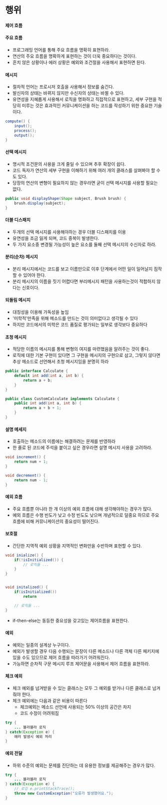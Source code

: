 # 행위


#### 제어 흐름



#### 주요 흐름
- 프로그래밍 언어를 통해 주요 흐름을 명확히 표현하라.
- 연산의 주요 흐름을 명확하게 표현하는 것이 더욱 중요하다는 것이다.
- 흔치 않은 상황이나 에러 상황은 예외와 조건절을 사용해서 표현하면 된다.

#### 메시지
- 절차적 언어는 프로시저 호출을 사용해서 정보를 숨긴다.
- 발신자의 상태는 바뀌지 않지만 수신자의 상태는 바뀔 수 있다.
- 유연성을 지혜롭게 사용해서 로직을 명화하고 직접적으로 표현하고, 세부 구현을 적당히 미루는 것은 효과적인 커뮤니케이션을 하는 코드를 작성하기 위한 중요한 기술이다.

```java
compute() {
    input();
    process();
    output();
}
```

#### 선택 메시지
- 명시적 조건문의 사용을 크게 줄일 수 있으며 추후 확장이 쉽다.
- 코드 독자가 연산의 세부 구현을 이해하기 위해 여러 개의 클래스를 살펴봐야 할 수도 있다.
- 당장의 연산의 변형이 필요하지 않는 경우라면 굳이 선택 메시지를 사용할 필요는 없다.

```java
public void displayShape(Shape subject, Brush brush) {
    brush.display(subject);
}
```

#### 더블 디스패치
- 두개의 선택 메시지를 사용해야하는 경우 더블 디스패치를 이용
- 유연성을 조금 잃게 되며, 코드 중복이 발생한다.
- 두 가지 요소중 변경될 가능성이 높은 요소를 둘째 선택 메시지의 수신자로 하라.

#### 분리(순차) 메시지
- 분리 메시지에서는 코드를 보고 이름만으로 이후 단계에서 어떤 일이 일어날지 짐작할 수 있어야 한다.
- 분리 메시지의 이름을 짓기 어렵다면 부리메시지 패턴을 사용하는것이 적합하지 않다는 신호이다.

#### 되돌림 메시지 
- 대칭성을 이용해 가독성을 높임
- '미학적'만족을 위해 메소드를 만드는 것이 의미없다고 생각될 수 있다
- 하지만 코드에서의 미학은 코드 품질로 평가되는 일부로 생각보다 중요하다

#### 초청 메시지
- 적당한 이름의 메시지를 통해 변형의 여지를 마련했음을 알려주는 것이 좋다.
- 로직에 대한 기본 구현이 있다면 그 구현을 메시지의 구현으로 삼고, 그렇지 않다면 추상 메소드로 선언해서 초청 메시지임을 분명히 하라

```java
public interface Calculate {
    default int add(int a, int b) {
        return a + b;
    }
}

public class CustomCalculate implements Calculate {
    public int add(int a, int b) {
        return a + b + 1;
    }
}

```

#### 설명 메세지
- 호출하는 메소드의 이름에는 해결하려는 문제를 반영하라
- 한 줄로 된 코드에 주석을 붙이고 싶은 경우라면 설명 메시지 사용을 고려하라.

```java
void increment() {
    return num + 1;
}

void decrement() {
    return num - 1;
}
```

#### 예외 흐름
- 주요 흐름뿐 아니라 한 개 이상의 예외 흐름에 대해 생각해야하는 경우가 많다.
- 예외 흐름은 수행 빈도가 낮고 수정 빈도도 낮으며 개념적으로 덜중요 하므로 주요 흐름에 비해 커뮤니케이션의 중요성이 떨어진다.

#### 보호절
- 간단한 지역적 예외 상황을 지역적인 변화만을 수반하며 표현할 수 있다.

```java
void inialize() {
    if(!isInitialized()) {
        // 로직들 ...
    }
}


void initalized() {
    if(isInitialized()) 
        return

    // 로직들 ...
}
```
- if-then-else는 동등한 중요성을 갖고있는 제어흐름을 표현한다.



#### 예외
- 예외는 일종의 설계상 누구이다.
- 예외가 발생할 경우 다음 수행되는 문장이 다른 메소드나 다른 객체 다른 페키지에 있을 수도 있으므로 제어 흐름을 따라가기 어려워진다.
- 가능하면 순차적 구문 메시지 루프 제어문을 사용해서 제어 흐름을 표현하라.

#### 체크 예외
- 체크 예외를 넘겨받을 수 있는 클래스는 모두 그 예외를 받거나 다른 클래스로 넘겨줘야 한다.
- 체크 예외에는 다음과 같은 비용이 따른다
    - 체크예외는 메소드 선언에 사용되는 50% 이상의 공간은 차지
    - 코드 수정이 어려워짐

```java
try {
    ... 블라블라 로직
} catch(Exception e) {
    에러 발생시 예외 처리
}
```


#### 예외 전달 
- 하위 수준의 예외는 문제를 진단하는 데 유용한 정보를 제공해주는 경우가 많다.

```java
try {
    ... 블라블라 로직
} catch(Exception e) {
    // 로깅 e.printStackTrace();
    throw new CustomException("오류가 발생했어요.");
}
```

